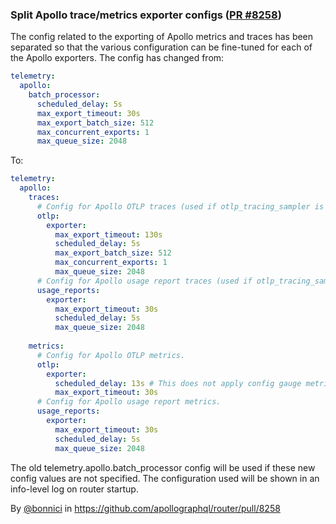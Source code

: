 ### Split Apollo trace/metrics exporter configs ([PR #8258](https://github.com/apollographql/router/pull/8258))
The config related to the exporting of Apollo metrics and traces has been separated so that the various configuration can be fine-tuned for each of the Apollo exporters. The config has changed from:

```yaml
telemetry:
  apollo:
    batch_processor:
      scheduled_delay: 5s
      max_export_timeout: 30s
      max_export_batch_size: 512
      max_concurrent_exports: 1
      max_queue_size: 2048
```

To:

```yaml
telemetry:
  apollo:
    traces:
      # Config for Apollo OTLP traces (used if otlp_tracing_sampler is greater than 0).
      otlp:
        exporter:
          max_export_timeout: 130s
          scheduled_delay: 5s
          max_export_batch_size: 512
          max_concurrent_exports: 1
          max_queue_size: 2048
      # Config for Apollo usage report traces (used if otlp_tracing_sampler is less than 1).
      usage_reports:
        exporter:
          max_export_timeout: 30s
          scheduled_delay: 5s
          max_queue_size: 2048
        
    metrics:
      # Config for Apollo OTLP metrics. 
      otlp:
        exporter:
          scheduled_delay: 13s # This does not apply config gauge metrics, which have a non-configurable scheduled_delay.
          max_export_timeout: 30s
      # Config for Apollo usage report metrics.
      usage_reports:
        exporter:
          max_export_timeout: 30s
          scheduled_delay: 5s
          max_queue_size: 2048
```

The old telemetry.apollo.batch_processor config will be used if these new config values are not specified. The configuration used will be shown in an info-level log on router startup.

By [@bonnici](https://github.com/bonnici) in https://github.com/apollographql/router/pull/8258
